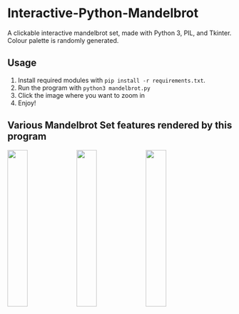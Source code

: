 # Interactive-Python-Mandelbrot
A clickable interactive mandelbrot set, made with Python 3, PIL, and Tkinter. Colour palette is randomly generated.

## Usage
1. Install required modules with `pip install -r requirements.txt`.
2. Run the program with `python3 mandelbrot.py`
3. Click the image where you want to zoom in
4. Enjoy!

## Various Mandelbrot Set features rendered by this program
<img src="https://raw.githubusercontent.com/Rosshill98/Interactive-Python-Mandelbrot/master/pictures/image.png" width="30%">
<img src="https://raw.githubusercontent.com/Rosshill98/Interactive-Python-Mandelbrot/master/pictures/image2.png" width="30%">
<img src="https://raw.githubusercontent.com/Rosshill98/Interactive-Python-Mandelbrot/master/pictures/image3.png" width="30%">
